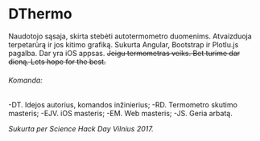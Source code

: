 # DThermo
Naudotojo sąsaja, skirta stebėti autotermometro duomenims. Atvaizduoja terpetarūrą ir jos kitimo grafiką.
Sukurta Angular, Bootstrap ir Plotlu.js pagalba. Dar yra iOS appsas.
~~Jeigu termometras veiks. Bet turime dar dieną. Lets hope for the best.~~

###### Komanda:
-DT. Idejos autorius, komandos inžinierius;
-RD. Termometro skutimo masteris;
-EJV. iOS masteris;
-EM. Web masteris;
-JS. Geria arbatą.

*Sukurta per Science Hack Day Vilnius 2017.*
